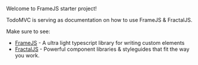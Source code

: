 Welcome to FrameJS starter project!

TodoMVC is serving as documentation on how to use FrameJS & FractalJS.

Make sure to see:

* [FrameJS](https://github.com/framejs/component) - A ultra light typescript library for writing custom elements
* [FractalJS](https://fractal.build/) - Powerful component libraries & styleguides that fit the way you work.




